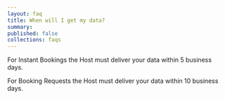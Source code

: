 ```yaml
---
layout: faq
title: When will I get my data?
summary: 
published: false
collections: faqs
---
```


For Instant Bookings the Host must deliver your data within 5 business days.

For Booking Requests the Host must deliver your data within 10 business days.
